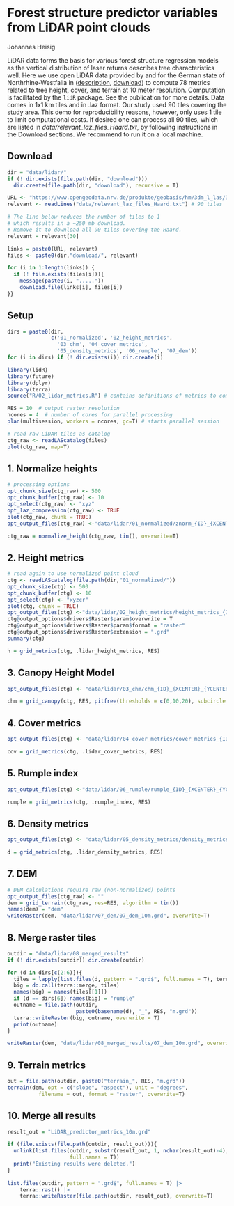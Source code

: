 Forest structure predictor variables from LiDAR point clouds
================
Johannes Heisig

LiDAR data forms the basis for various forest structure regression
models as the vertical distribution of laser returns describes tree
characteristics well. Here we use open LiDAR data provided by and for
the German state of Northrhine-Westfalia in
([description](https://www.bezreg-koeln.nrw.de/brk_internet/geobasis/hoehenmodelle/3d-messdaten/index.html),
[download](https://www.opengeodata.nrw.de/produkte/geobasis/hm/3dm_l_las/))
to compute 78 metrics related to tree height, cover, and terrain at 10
meter resolution. Computation is facilitated by the `lidR` package. See
the publication for more details. Data comes in 1x1 km tiles and in .laz
format. Our study used 90 tiles covering the study area. This demo for
reproducibility reasons, however, only uses 1 tile to limit
computational costs. If desired one can process all 90 tiles, which are
listed in *data/relevant_laz_files_Haard.txt*, by following instructions
in the Download sections. We recommend to run it on a local machine.

## Download

``` r
dir = "data/lidar/"
if (! dir.exists(file.path(dir, "download"))) 
  dir.create(file.path(dir, "download"), recursive = T)

URL <- "https://www.opengeodata.nrw.de/produkte/geobasis/hm/3dm_l_las/3dm_l_las/"
relevant <- readLines("data/relevant_laz_files_Haard.txt") # 90 tiles

# The line below reduces the number of tiles to 1
# which results in a ~250 mb download. 
# Remove it to download all 90 tiles covering the Haard.
relevant = relevant[30]

links = paste0(URL, relevant)
files <- paste0(dir,"download/", relevant)

for (i in 1:length(links)) {
  if (! file.exists(files[i])){
    message(paste0(i, "....."))
    download.file(links[i], files[i])
}}
```

## Setup

``` r
dirs = paste0(dir, 
              c('01_normalized', '02_height_metrics', 
                '03_chm', '04_cover_metrics', 
                '05_density_metrics', '06_rumple', '07_dem'))
for (i in dirs) if (! dir.exists(i)) dir.create(i)

library(lidR)
library(future)
library(dplyr)
library(terra)
source("R/02_lidar_metrics.R") # contains definitions of metrics to compute

RES = 10  # output raster resolution
ncores = 4  # number of cores for parallel processing
plan(multisession, workers = ncores, gc=T) # starts parallel session

# read raw LiDAR tiles as catalog
ctg_raw <- readLAScatalog(files)
plot(ctg_raw, map=T)
```

## 1. Normalize heights

``` r
# processing options
opt_chunk_size(ctg_raw) <- 500
opt_chunk_buffer(ctg_raw) <- 10
opt_select(ctg_raw) <- "xyz"
opt_laz_compression(ctg_raw) <- TRUE
plot(ctg_raw, chunk = TRUE)
opt_output_files(ctg_raw) <-"data/lidar/01_normalized/znorm_{ID}_{XCENTER}_{YCENTER}"

ctg_raw = normalize_height(ctg_raw, tin(), overwrite=T)
```

## 2. Height metrics

``` r
# read again to use normalized point cloud
ctg <- readLAScatalog(file.path(dir,"01_normalized/"))
opt_chunk_size(ctg) <- 500
opt_chunk_buffer(ctg) <- 10
opt_select(ctg) <- "xyzcr"
plot(ctg, chunk = TRUE)
opt_output_files(ctg) <-"data/lidar/02_height_metrics/height_metrics_{ID}_{XCENTER}_{YCENTER}"
ctg@output_options$drivers$Raster$param$overwrite = T
ctg@output_options$drivers$Raster$param$format = "raster"
ctg@output_options$drivers$Raster$extension = ".grd"
summary(ctg)

h = grid_metrics(ctg, .lidar_height_metrics, RES) 
```

## 3. Canopy Height Model

``` r
opt_output_files(ctg) <- "data/lidar/03_chm/chm_{ID}_{XCENTER}_{YCENTER}"

chm = grid_canopy(ctg, RES, pitfree(thresholds = c(0,10,20), subcircle = 0.2)) 
```

## 4. Cover metrics

``` r
opt_output_files(ctg) <- "data/lidar/04_cover_metrics/cover_metrics_{ID}_{XCENTER}_{YCENTER}"

cov = grid_metrics(ctg, .lidar_cover_metrics, RES)
```

## 5. Rumple index

``` r
opt_output_files(ctg) <-"data/lidar/06_rumple/rumple_{ID}_{XCENTER}_{YCENTER}"

rumple = grid_metrics(ctg, .rumple_index, RES)
```

## 6. Density metrics

``` r
opt_output_files(ctg) <- "data/lidar/05_density_metrics/density_metrics_{ID}_{XCENTER}_{YCENTER}"

d = grid_metrics(ctg, .lidar_density_metrics, RES)
```

## 7. DEM

``` r
# DEM calculations require raw (non-normalized) points
opt_output_files(ctg_raw) <- ""
dem = grid_terrain(ctg_raw, res=RES, algorithm = tin())
names(dem) = "dem"
writeRaster(dem, "data/lidar/07_dem/07_dem_10m.grd", overwrite=T)
```

## 8. Merge raster tiles

``` r
outdir = "data/lidar/08_merged_results"
if (! dir.exists(outdir)) dir.create(outdir)

for (d in dirs[c(2:6)]){
  tiles = lapply(list.files(d, pattern = ".grd$", full.names = T), terra::rast)
  big = do.call(terra::merge, tiles)
  names(big) = names(tiles[[1]])
  if (d == dirs[6]) names(big) = "rumple"
  outname = file.path(outdir, 
                      paste0(basename(d), "_", RES, "m.grd"))
  terra::writeRaster(big, outname, overwrite = T)
  print(outname)
}

writeRaster(dem, "data/lidar/08_merged_results/07_dem_10m.grd", overwrite=T)
```

## 9. Terrain metrics

``` r
out = file.path(outdir, paste0("terrain_", RES, "m.grd"))
terrain(dem, opt = c("slope", "aspect"), unit = "degrees",
          filename = out, format = "raster", overwrite=T)
```

## 10. Merge all results

``` r
result_out = "LiDAR_predictor_metrics_10m.grd"

if (file.exists(file.path(outdir, result_out))){
  unlink(list.files(outdir, substr(result_out, 1, nchar(result_out)-4),
                    full.names = T))
  print("Existing results were deleted.")
}
  
list.files(outdir, pattern = ".grd$", full.names = T) |> 
    terra::rast() |> 
    terra::writeRaster(file.path(outdir, result_out), overwrite=T)
```
